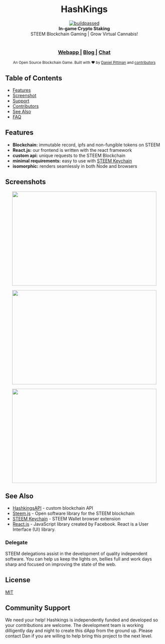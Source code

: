 <h1 align="center">HashKings</h1>
<div align="center">
<a href="https://travis-ci.org/dpdanpittman/Hashkings-2D-UI">
<img border="0" alt="buildpassed" src="https://travis-ci.org/dpdanpittman/Hashkings-2D-UI.svg?branch=master"></a><br/>
  <strong>In-game Crypto Staking</strong>
</div>
<div align="center">
  STEEM Blockchain Gaming | Grow Virtual Cannabis! 
</div>

<br />

<div align="center">
  <h3>
    <a href="https://www.hashkings.app">
      Webapp
    </a>
    <span> | </span>
    <a href="https://steempeak.com/@hashkings">
      Blog
    </a>
    <span> | </span>
    <a href="https://discord.gg/Zq29TWe">
      Chat
    </a>
  </h3>
</div>

<div align="center">
  <sub>An Open Source Blockchain Game. Built with ❤︎ by
  <a href="https://twitter.com/canna_curate">Daniel Pittman</a> and
  <a href="https://github.com/dpdanpittman/Hashkings-2D-UI/graphs/contributors">
    contributors
  </a>
</div>

## Table of Contents
- [Features](#features)
- [Screenshot](#screenshot)
- [Support](#support)
- [Contributors](#contributors)
- [See Also](#see-also)
- [FAQ](#faq)

## Features
- __Blockchain:__ immutable record, ipfs and non-fungible tokens on STEEM
- __React.js:__ our frontend is written with the react framework
- __custom api:__ unique requests to the STEEM Blockchain 
- __minimal requirements:__ easy to use with [STEEM Keychain](https://chrome.google.com/webstore/detail/steem-keychain/lkcjlnjfpbikmcmbachjpdbijejflpcm?hl=en)
- __isomorphic:__ renders seamlessly in both Node and browsers

## Screenshots
<p align="center">
  <img width="460" height="300" src="https://i.imgur.com/iqNlbxy.png">
</p>
<p align="center">
  <img width="460" height="300" src="https://i.imgur.com/1yBEKJx.png">
</p>
<p align="center">
  <img width="460" height="300" src="https://i.imgur.com/a3EnGNt.png">
</p>

## See Also
- [HashkingsAPI](https://github.com/disregardfiat/hashkings) - custom blockchain API
- [Steem.js](https://github.com/steemit/steem-js) - Open software library for the STEEM blockchain
- [STEEM Keychain](https://github.com/MattyIce/steem-keychain) - STEEM Wallet browser extension
- [React.js](https://reactjs.org/) -  JavaScript library created by Facebook. React is a User Interface (UI) library.

### Delegate
STEEM delegations assist in the development of quality independent 
software. You can help us keep the lights on, bellies full and work days sharp 
and focused on improving the state of the web.

## License
[MIT](https://tldrlegal.com/license/mit-license)

## Community Support
We need your help! Hashkings is independently funded and developed so your contributions are welcome. The development team is working dilligently day and night to create this dApp from the ground up. Please contact Dan if you are willing to help bring this project to the next level.
